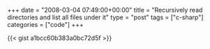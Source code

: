 +++
date = "2008-03-04 07:49:00+00:00"
title = "Recursively read directories and list all files under it"
type = "post"
tags = ["c-sharp"]
categories = ["code"]
+++

{{< gist a1bcc60b383a0bc72d5f >}}



